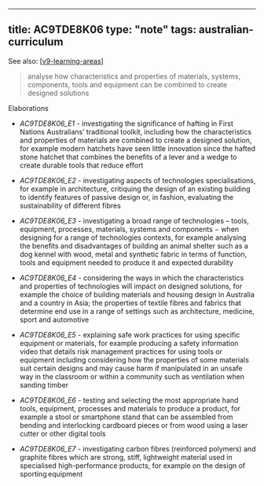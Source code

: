 
---
title: AC9TDE8K06
type: "note"
tags: australian-curriculum
---

See also: [[v9-learning-areas]]


> analyse how characteristics and properties of materials, systems, components, tools and equipment can be combined to create designed solutions

Elaborations


- _AC9TDE8K06_E1_ - investigating the significance of hafting in First Nations Australians’ traditional toolkit, including how the characteristics and properties of materials are combined to create a designed solution, for example modern hatchets have seen little innovation since the hafted stone hatchet that combines the benefits of a lever and a wedge to create durable tools that reduce effort

- _AC9TDE8K06_E2_ - investigating aspects of technologies specialisations, for example in architecture, critiquing the design of an existing building to identify features of passive design or, in fashion, evaluating the sustainability of different fibres

- _AC9TDE8K06_E3_ - investigating a broad range of technologies – tools, equipment, processes, materials, systems and components − when designing for a range of technologies contexts, for example analysing the benefits and disadvantages of building an animal shelter such as a dog kennel with wood, metal and synthetic fabric in terms of function, tools and equipment needed to produce it and expected durability

- _AC9TDE8K06_E4_ - considering the ways in which the characteristics and properties of technologies will impact on designed solutions, for example the choice of building materials and housing design in Australia and a country in Asia; the properties of textile fibres and fabrics that determine end use in a range of settings such as architecture, medicine, sport and automotive

- _AC9TDE8K06_E5_ - explaining safe work practices for using specific equipment or materials, for example producing a safety information video that details risk management practices for using tools or equipment including considering how the properties of some materials suit certain designs and may cause harm if manipulated in an unsafe way in the classroom or within a community such as ventilation when sanding timber

- _AC9TDE8K06_E6_ - testing and selecting the most appropriate hand tools, equipment, processes and materials to produce a product, for example a stool or smartphone stand that can be assembled from bending and interlocking cardboard pieces or from wood using a laser cutter or other digital tools

- _AC9TDE8K06_E7_ - investigating carbon fibres (reinforced polymers) and graphite fibres which are strong, stiff, lightweight material used in specialised high-performance products, for example on the design of sporting equipment

[//begin]: # "Autogenerated link references for markdown compatibility"
[v9-learning-areas]: ../v9-learning-areas "v9-learning-areas"
[//end]: # "Autogenerated link references"
